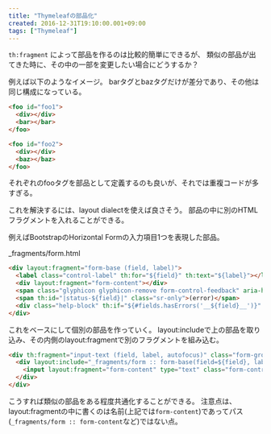 ```yaml
---
title: "Thymeleafの部品化"
created: 2016-12-31T19:10:00.001+09:00
tags: ["Thymeleaf"]
---
```

`th:fragment` によって部品を作るのは比較的簡単にできるが、
類似の部品が出てきた時に、その中の一部を変更したい場合にどうするか？

例えば以下のようなイメージ。
barタグとbazタグだけが差分であり、その他は同じ構成になっている。

```html
<foo id="foo1">
  <div></div>
  <bar></bar>
</foo>

<foo id="foo2">
  <div></div>
  <baz></baz>
</foo>
```

それぞれのfooタグを部品として定義するのも良いが、それでは重複コードが多すぎる。

<!--more-->
これを解決するには、layout dialectを使えば良さそう。
部品の中に別のHTMLフラグメントを入れることができる。

例えばBootstrapのHorizontal Formの入力項目1つを表現した部品。

_fragments/form.html

```html
<div layout:fragment="form-base (field, label)">
  <label class="control-label" th:for="${field}" th:text="${label}"></label>
  <div layout:fragment="form-content"></div>
  <span class="glyphicon glyphicon-remove form-control-feedback" aria-hidden="true" th:if="${#fields.hasErrors('__${field}__')}"></span>
  <span th:id="|status-${field}|" class="sr-only">(error)</span>
  <div class="help-block" th:if="${#fields.hasErrors('__${field}__')}" th:errors="*{__${field}__}">Error</div>
</div>
```

これをベースにして個別の部品を作っていく。
layout:includeで上の部品を取り込み、その内側のlayout:fragmentで別のフラグメントを組み込む。

```html
<div th:fragment="input-text (field, label, autofocus)" class="form-group has-feedback" th:classappend="${#fields.hasErrors('__${field}__')}? 'has-error'">
  <div layout:include="_fragments/form :: form-base(field=${field}, label=${label})" th:remove="tag">
    <input layout:fragment="form-content" type="text" class="form-control" th:field="*{__${field}__}" th:attr="aria-describedby=|status-${field}|" th:autofocus="${autofocus}? 'autofocus'"/>
  </div>
</div>
```

こうすれば類似の部品をある程度共通化することができる。
注意点は、layout:fragmentの中に書くのは名前(上記では`form-content`)であってパス(`_fragments/form :: form-content`など)ではない点。
